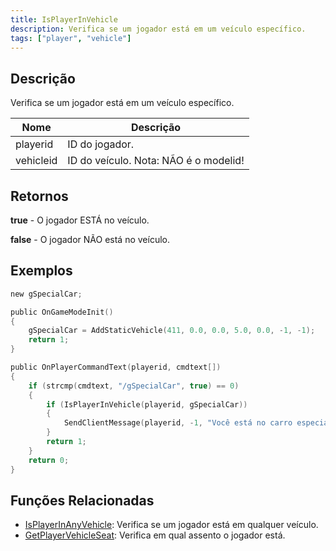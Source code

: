 ```yaml
---
title: IsPlayerInVehicle
description: Verifica se um jogador está em um veículo específico.
tags: ["player", "vehicle"]
---
```


## Descrição

Verifica se um jogador está em um veículo específico.

| Nome      | Descrição                               |
| --------- | --------------------------------------- |
| playerid  | ID do jogador.                         |
| vehicleid | ID do veículo. Nota: NÃO é o modelid! |

## Retornos

**true** - O jogador ESTÁ no veículo.

**false** - O jogador NÃO está no veículo.

## Exemplos

```c
new gSpecialCar;

public OnGameModeInit()
{
    gSpecialCar = AddStaticVehicle(411, 0.0, 0.0, 5.0, 0.0, -1, -1);
    return 1;
}

public OnPlayerCommandText(playerid, cmdtext[])
{
    if (strcmp(cmdtext, "/gSpecialCar", true) == 0)
    {
        if (IsPlayerInVehicle(playerid, gSpecialCar))
        {
            SendClientMessage(playerid, -1, "Você está no carro especial!");
        }
        return 1;
    }
    return 0;
}
```

## Funções Relacionadas

- [IsPlayerInAnyVehicle](IsPlayerInAnyVehicle): Verifica se um jogador está em qualquer veículo.
- [GetPlayerVehicleSeat](GetPlayerVehicleSeat): Verifica em qual assento o jogador está.
